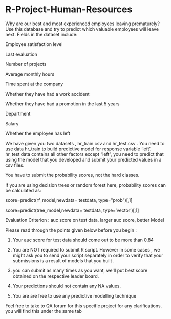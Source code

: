 # R-Project-Human-Resources

Why are our best and most experienced employees leaving prematurely? Use this database and try to predict which valuable employees will leave next. Fields in the dataset include:

Employee satisfaction level

Last evaluation

Number of projects

Average monthly hours

Time spent at the company

Whether they have had a work accident

Whether they have had a promotion in the last 5 years

Department

Salary

Whether the employee has left



We have given you two datasets , hr_train.csv and hr_test.csv . You need to use data hr_train to build predictive model for response variable ‘left’. hr_test data contains all other factors except “left”, you need to predict that using the model that you developed and submit your predicted values in a csv files.

You have to submit the probability scores, not the hard classes.

If you are using decision trees or random forest here, probability scores can be calculated as:

score=predict(rf_model,newdata= testdata, type="prob")[,1]

score=predict(tree_model,newdata= testdata, type=‘vector’)[,1]



Evaluation Criterion : auc score on test data. larger auc score, better Model

Please read through the points given below before you begin :

1. Your auc score for test data should come out to be more than 0.84

2. You are NOT required to submit R script. However in some cases , we might ask you to send your script separately in order to verify that your submissions is a result of models that you built .

3. you can submit as many times as you want, we'll put best score obtained on the respective leader board. 

4. Your predictions should not contain any NA values.

5. You are are free to use any predictive modelling technique

Feel free to take to QA forum for this specific project for any clarifications. you will find this under the same tab










